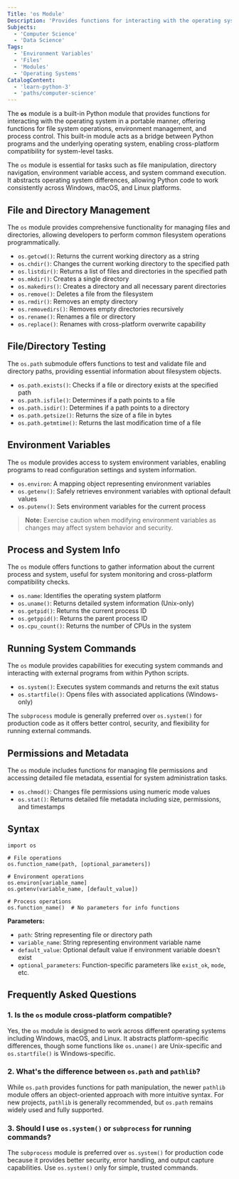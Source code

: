 ```yaml
---
Title: 'os Module'
Description: 'Provides functions for interacting with the operating system including file operations, environment variables, and process management.'
Subjects:
  - 'Computer Science'
  - 'Data Science'
Tags:
  - 'Environment Variables'
  - 'Files'
  - 'Modules'
  - 'Operating Systems'
CatalogContent:
  - 'learn-python-3'
  - 'paths/computer-science'
---
```


The **`os`** module is a built-in Python module that provides functions for interacting with the operating system in a portable manner, offering functions for file system operations, environment management, and process control. This built-in module acts as a bridge between Python programs and the underlying operating system, enabling cross-platform compatibility for system-level tasks.

The `os` module is essential for tasks such as file manipulation, directory navigation, environment variable access, and system command execution. It abstracts operating system differences, allowing Python code to work consistently across Windows, macOS, and Linux platforms.

## File and Directory Management

The `os` module provides comprehensive functionality for managing files and directories, allowing developers to perform common filesystem operations programmatically.

- `os.getcwd()`: Returns the current working directory as a string
- `os.chdir()`: Changes the current working directory to the specified path
- `os.listdir()`: Returns a list of files and directories in the specified path
- `os.mkdir()`: Creates a single directory
- `os.makedirs()`: Creates a directory and all necessary parent directories
- `os.remove()`: Deletes a file from the filesystem
- `os.rmdir()`: Removes an empty directory
- `os.removedirs()`: Removes empty directories recursively
- `os.rename()`: Renames a file or directory
- `os.replace()`: Renames with cross-platform overwrite capability

## File/Directory Testing

The `os.path` submodule offers functions to test and validate file and directory paths, providing essential information about filesystem objects.

- `os.path.exists()`: Checks if a file or directory exists at the specified path
- `os.path.isfile()`: Determines if a path points to a file
- `os.path.isdir()`: Determines if a path points to a directory
- `os.path.getsize()`: Returns the size of a file in bytes
- `os.path.getmtime()`: Returns the last modification time of a file

## Environment Variables

The `os` module provides access to system environment variables, enabling programs to read configuration settings and system information.

- `os.environ`: A mapping object representing environment variables
- `os.getenv()`: Safely retrieves environment variables with optional default values
- `os.putenv()`: Sets environment variables for the current process

> **Note:** Exercise caution when modifying environment variables as changes may affect system behavior and security.

## Process and System Info

The `os` module offers functions to gather information about the current process and system, useful for system monitoring and cross-platform compatibility checks.

- `os.name`: Identifies the operating system platform
- `os.uname()`: Returns detailed system information (Unix-only)
- `os.getpid()`: Returns the current process ID
- `os.getppid()`: Returns the parent process ID
- `os.cpu_count()`: Returns the number of CPUs in the system

## Running System Commands

The `os` module provides capabilities for executing system commands and interacting with external programs from within Python scripts.

- `os.system()`: Executes system commands and returns the exit status
- `os.startfile()`: Opens files with associated applications (Windows-only)

The `subprocess` module is generally preferred over `os.system()` for production code as it offers better control, security, and flexibility for running external commands.

## Permissions and Metadata

The `os` module includes functions for managing file permissions and accessing detailed file metadata, essential for system administration tasks.

- `os.chmod()`: Changes file permissions using numeric mode values
- `os.stat()`: Returns detailed file metadata including size, permissions, and timestamps

## Syntax

```pseudo
import os

# File operations
os.function_name(path, [optional_parameters])

# Environment operations
os.environ[variable_name]
os.getenv(variable_name, [default_value])

# Process operations
os.function_name()  # No parameters for info functions
```

**Parameters:**

- `path`: String representing file or directory path
- `variable_name`: String representing environment variable name
- `default_value`: Optional default value if environment variable doesn't exist
- `optional_parameters`: Function-specific parameters like `exist_ok`, `mode`, etc.

## Frequently Asked Questions

### 1. Is the `os` module cross-platform compatible?

Yes, the `os` module is designed to work across different operating systems including Windows, macOS, and Linux. It abstracts platform-specific differences, though some functions like `os.uname()` are Unix-specific and `os.startfile()` is Windows-specific.

### 2. What's the difference between `os.path` and `pathlib`?

While `os.path` provides functions for path manipulation, the newer `pathlib` module offers an object-oriented approach with more intuitive syntax. For new projects, `pathlib` is generally recommended, but `os.path` remains widely used and fully supported.

### 3. Should I use `os.system()` or `subprocess` for running commands?

The `subprocess` module is preferred over `os.system()` for production code because it provides better security, error handling, and output capture capabilities. Use `os.system()` only for simple, trusted commands.
